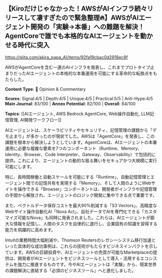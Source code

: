 ## 【Kiroだけじゃなかった！AWSがAIインフラ続々リリースして凄すぎたので緊急整理🔥】AWSがAIエージェント開発の「実験→本番」への難題を解決！AgentCoreで誰でも本格的なAIエージェントを動かせる時代に突入

https://qiita.com/akira_papa_AI/items/92fa19cbac0d2918ec8f

AWSがAgentCoreを含む一連のAIインフラを発表し、これまでプロトタイプ止まりだったAIエージェントの本格的な本番運用を可能にする革命的な転換点をもたらした。

**Content Type**: 💭 Opinion & Commentary

**Scores**: Signal:4/5 | Depth:4/5 | Unique:4/5 | Practical:5/5 | Anti-Hype:4/5
**Main Journal**: 83/100 | **Annex Potential**: 82/100 | **Overall**: 84/100

**Topics**: [[AIエージェント, AWS Bedrock AgentCore, Web操作自動化, LLM記憶管理, AI開発ワークフロー]]

AIエージェントは、スケーラビリティやセキュリティ、記憶管理の課題から「デモ止まり」が多かったのが現状でした。AWSは「AgentCore」を発表し、この課題を根本から解決しようとしています。AgentCoreは、AIエージェントの本番運用に必要な複雑な要素を7つのコンポーネント（Runtime、Memory、Identity、Browser、Code Interpreter、Gateway、Observability）で包括的に提供。これにより、エージェントの動的な振る舞いをセキュアかつ大規模に実行可能にします。

特に、長時間稼働と自動スケールを可能にする「Runtime」、自動記憶管理とエージェント間での記憶共有を実現する「Memory」、そして人間のようにWebサイトを操作できる「Browser」コンポーネントは、開発者がインフラや記憶管理の手間から解放され、エージェントのロジック開発に集中できる点で重要です。

また、ベクトルデータ保存コストを最大90%削減する「S3 Vectors」、高精度なWebサイト操作自動化AI「Nova Act」、自社データでAIを専門化できる「カスタマイズ可能なNova」も同時に発表されました。これらは、AIエージェントが膨大な情報を記憶し、人間のタスクを自律的に遂行し、企業固有の知識を習得する能力を飛躍的に高めます。

Intuitの業務時間大幅削減や、Thomson Reutersのレガシーシステム移行加速といった具体的な成功事例は、これらの技術がもたらすビジネスインパクトを示しています。AWSの巨額投資や、AIエージェントの売買が可能なMarketplaceの提供は、開発者がAIエージェントをビジネスツールとして導入・活用するエコシステムを強力に推進するものです。今やAIエージェントは「実験」から、現実世界の課題解決に直結する「必須のビジネスツール」へと進化しました。
